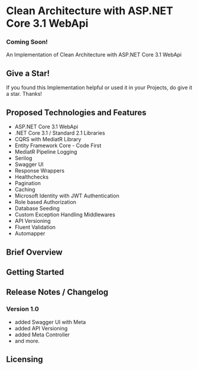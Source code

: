 # Clean Architecture with ASP.NET Core 3.1 WebApi
### Coming Soon! 
An Implementation of Clean Architecture with ASP.NET Core 3.1 WebApi

## Give a Star!
If you found this Implementation helpful or used it in your Projects, do give it a star. Thanks!

## Proposed Technologies and Features
- ASP.NET Core 3.1 WebApi
- .NET Core 3.1 / Standard 2.1 Libraries
- CQRS with MediatR Library
- Entity Framework Core - Code First
- MediatR Pipeline Logging
- Serilog
- Swagger UI
- Response Wrappers
- Healthchecks
- Pagination
- Caching
- Microsoft Identity with JWT Authentication
- Role based Authorization
- Database Seeding
- Custom Exception Handling Middlewares
- API Versioning
- Fluent Validation
- Automapper

## Brief Overview

## Getting Started

## Release Notes / Changelog

### Version 1.0
- added Swagger UI with Meta
- added API Versioning
- added Meta Controller
- and more.

## Licensing
